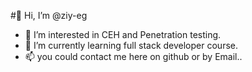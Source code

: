 #👋 Hi, I’m @ziy-eg
- 👀 I’m interested in CEH and Penetration testing. 
- 🌱 I’m currently learning full stack developer course.
- 📫 you could contact me here on github or by Email..
